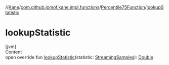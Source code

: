 //[Kane](../../index.md)/[com.github.jomof.kane.impl.functions](../index.md)/[Percentile75Function](index.md)/[lookupStatistic](lookup-statistic.md)



# lookupStatistic  
[jvm]  
Content  
open override fun [lookupStatistic](lookup-statistic.md)(statistic: [StreamingSamples](../../com.github.jomof.kane.impl/-streaming-samples/index.md)): [Double](https://kotlinlang.org/api/latest/jvm/stdlib/kotlin/-double/index.html)  



